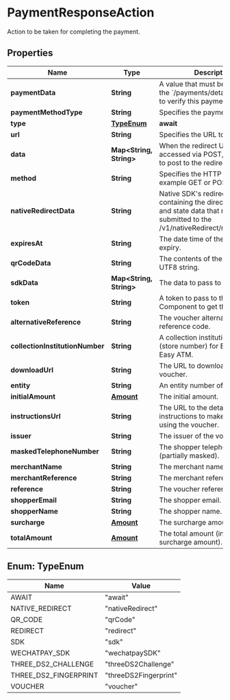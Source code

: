 

# PaymentResponseAction

Action to be taken for completing the payment.

## Properties

| Name | Type | Description | Notes |
|------------ | ------------- | ------------- | -------------|
|**paymentData** | **String** | A value that must be submitted to the &#x60;/payments/details&#x60; endpoint to verify this payment. |  [optional] |
|**paymentMethodType** | **String** | Specifies the payment method. |  [optional] |
|**type** | [**TypeEnum**](#TypeEnum) | **await** |  |
|**url** | **String** | Specifies the URL to redirect to. |  [optional] |
|**data** | **Map&lt;String, String&gt;** | When the redirect URL must be accessed via POST, use this data to post to the redirect URL. |  [optional] |
|**method** | **String** | Specifies the HTTP method, for example GET or POST. |  [optional] |
|**nativeRedirectData** | **String** | Native SDK&#39;s redirect data containing the direct issuer link and state data that must be submitted to the /v1/nativeRedirect/redirectResult. |  [optional] |
|**expiresAt** | **String** | The date time of the voucher expiry. |  [optional] |
|**qrCodeData** | **String** | The contents of the QR code as a UTF8 string. |  [optional] |
|**sdkData** | **Map&lt;String, String&gt;** | The data to pass to the SDK. |  [optional] |
|**token** | **String** | A token to pass to the 3DS2 Component to get the fingerprint. |  [optional] |
|**alternativeReference** | **String** | The voucher alternative reference code. |  [optional] |
|**collectionInstitutionNumber** | **String** | A collection institution number (store number) for Econtext Pay-Easy ATM. |  [optional] |
|**downloadUrl** | **String** | The URL to download the voucher. |  [optional] |
|**entity** | **String** | An entity number of Multibanco. |  [optional] |
|**initialAmount** | [**Amount**](Amount.md) | The initial amount. |  [optional] |
|**instructionsUrl** | **String** | The URL to the detailed instructions to make payment using the voucher. |  [optional] |
|**issuer** | **String** | The issuer of the voucher. |  [optional] |
|**maskedTelephoneNumber** | **String** | The shopper telephone number (partially masked). |  [optional] |
|**merchantName** | **String** | The merchant name. |  [optional] |
|**merchantReference** | **String** | The merchant reference. |  [optional] |
|**reference** | **String** | The voucher reference code. |  [optional] |
|**shopperEmail** | **String** | The shopper email. |  [optional] |
|**shopperName** | **String** | The shopper name. |  [optional] |
|**surcharge** | [**Amount**](Amount.md) | The surcharge amount. |  [optional] |
|**totalAmount** | [**Amount**](Amount.md) | The total amount (initial plus surcharge amount). |  [optional] |



## Enum: TypeEnum

| Name | Value |
|---- | -----|
| AWAIT | &quot;await&quot; |
| NATIVE_REDIRECT | &quot;nativeRedirect&quot; |
| QR_CODE | &quot;qrCode&quot; |
| REDIRECT | &quot;redirect&quot; |
| SDK | &quot;sdk&quot; |
| WECHATPAY_SDK | &quot;wechatpaySDK&quot; |
| THREE_DS2_CHALLENGE | &quot;threeDS2Challenge&quot; |
| THREE_DS2_FINGERPRINT | &quot;threeDS2Fingerprint&quot; |
| VOUCHER | &quot;voucher&quot; |



